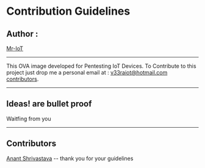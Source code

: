 
# Contribution Guidelines
## Author : 
   [Mr-IoT](https://www.google.com/search?q=veerababu+penugonda&rlz=1C1GCEV_enIN884IN884&oq=veerababu+penugonfa&aqs=chrome..69i57.10743j0j1&sourceid=chrome&ie=UTF-)
   
***************************************************************************************************************************************
   
This OVA image developed for Pentesting IoT Devices. To Contribute to this project just drop me a personal email at : v33raiot@hotmail.com [contributors](#contributors).

****************************************************************************************************************************************

## Ideas! are bullet proof

Waitfing from you 

****************************************************************************************************************************************
## Contributors

[Anant Shrivastava](https://anantshri.info/) -- thank you for your guidelines
